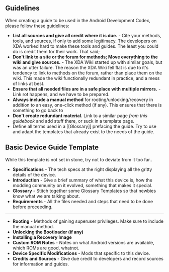 ## Guidelines

When creating a guide to be used in the Android Development Codex, please follow these guidelines:

* **List all sources and give all credit where it is due.** - Cite your methods, tools, and sources, if only to add some legitimacy. The developers on XDA worked hard to make these tools and guides. The least you could do is credit them for their work. That said;
* **Don't link to a site or the forum for methods; Move everything to the wiki and give sources.** - The XDA Wiki started up with similar goals, but was an utter failure. The reason the XDA Wiki fell flat is due to it's tendency to link to methods on the forum, rather than place them on the wiki. This made the wiki functionally redundant in practice, and a mess of links at best.
* **Ensure that all needed files are in a safe place with multiple mirrors.** - Link rot happens, and we have to be prepared.
* **Always include a manual method** for rooting/unlocking/recovery in addition to an easy, one-click method (if any). This ensures that there is something to go back to 
* **Don't create redundant material.** Link to a similar page *from this guidebook* and add stuff there, or suck in a template page.
* Define all terms used in a [[Glossary]] prefacing the guide. Try to use and adapt the templates that already exist to the needs of the guide.

## Basic Device Guide Template

While this template is not set in stone, try not to deviate from it too far..

* **Specifications** - The tech specs at the right displaying all the gritty details of the device.
* **Introduction** - Give a brief summary of what this device is, how the modding community on it evolved, something that makes it special.
* **Glossary** - Stitch together some Glossary Templates so that newbies know what we are talking about.
* **Requirements** - All the files needed and steps that need to be done before proceeding.

----

* **Rooting** - Methods of gaining superuser privileges. Make sure to include the manual method.
* **Unlocking the Bootloader (if any)** 
* **Installing a Recovery Image**
* **Custom ROM Notes** - Notes on what Android versions are available, which ROMs are good, whatnot.
* **Device Specific Modifications** - Mods that specific to this device.
* **Credits and Sources** - Give due credit to developers and record sources for information and guides.